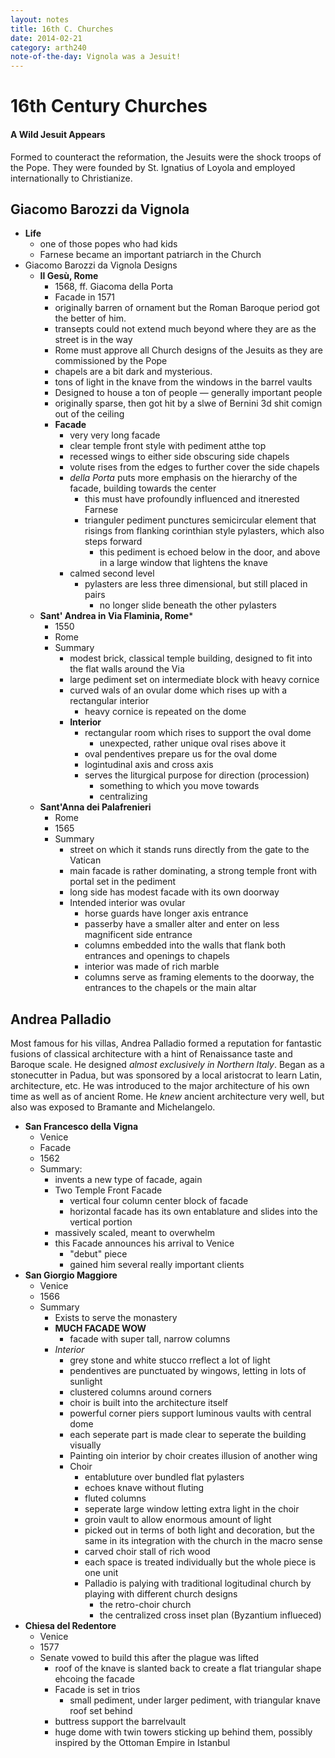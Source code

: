 ```yaml
---
layout: notes
title: 16th C. Churches
date: 2014-02-21
category: arth240
note-of-the-day: Vignola was a Jesuit!
---
```


# 16th Century Churches

#### A Wild Jesuit Appears
Formed to counteract the reformation, the Jesuits were the shock troops of the Pope. They were founded by St. Ignatius of Loyola and employed internationally to Christianize.

## Giacomo Barozzi da Vignola
* __Life__
    * one of those popes who had kids
    * Farnese became an important patriarch in the Church 
* Giacomo Barozzi da Vignola Designs
    * __Il Gesù, Rome__
        * 1568, ff. Giacoma della Porta 
        * Facade in 1571
        * originally barren of ornament but the Roman Baroque period got the better of him.
        * transepts could not extend much beyond where they are as the street is in the way
        * Rome must approve all Church designs of the Jesuits as they are commissioned by the Pope
        * chapels are a bit dark and mysterious.
        * tons of light in the knave from the windows in the barrel vaults
        * Designed to house a ton of people — generally important people
        * originally sparse, then got hit by a slwe of Bernini 3d shit comign out of the ceiling
        * __Facade__ 
            * very very long facade
            * clear temple front style with pediment atthe top
            * recessed wings to either side obscuring side chapels
            * volute rises from the edges to further cover the side chapels
            * _della Porta_ puts more emphasis on the hierarchy of the facade, building towards the center
                * this must have profoundly influenced and itnerested Farnese
                * trianguler pediment punctures semicircular element that risings  from flanking corinthian style pylasters, which also steps forward
                    * this pediment is echoed below in the door, and above in a large window that lightens the knave
            * calmed second level
                * pylasters are less three dimensional, but still placed in pairs
                    * no longer slide beneath the other pylasters
    * **Sant' Andrea in Via Flaminia, Rome***
        * 1550
        * Rome
        * Summary
            * modest brick, classical temple building, designed to fit into the flat walls around the Via
            * large pediment set on intermediate block with heavy cornice
            * curved wals of an ovular dome which rises up with a rectangular interior
                * heavy cornice is repeated on the dome
            * **Interior**
                * rectangular room which rises to support the oval dome
                    * unexpected, rather unique oval rises above it
                * oval pendentives prepare us for the oval dome
                * logintudinal axis and cross axis
                * serves the liturgical purpose for direction (procession)
                    * something to which you move towards
                    * centralizing
    * **Sant'Anna dei Palafrenieri**
        * Rome
        * 1565
        * Summary
            * street on which it stands runs directly from the gate to the Vatican
            * main facade is rather dominating, a strong temple front with portal set in the pediment
            * long side has modest facade with its own doorway
            * Intended interior was ovular
                * horse guards have longer axis entrance
                * passerby have a smaller alter and enter on less magnificent side entrance
                * columns embedded into the walls that flank both entrances and openings to chapels
                * interior was made of rich marble
                * columns serve as framing elements to the doorway, the entrances to the chapels or the main altar 

## Andrea Palladio
Most famous for his villas, Andrea Palladio formed a reputation for fantastic fusions of classical architecture with a hint of Renaissance taste and Baroque scale. He designed *almost exclusively in Northern Italy*. Began as a stonecutter in Padua, but was sponsored by a local aristocrat to learn Latin, architecture, etc. He was introduced to the major architecture of his own time as well as of ancient Rome. He *knew* ancient architecture very well, but also was exposed to Bramante and Michelangelo.

* **San Francesco della Vigna**
    * Venice
    * Facade
    * 1562
    * Summary:
        * invents a new type of facade, again
        * Two Temple Front Facade
            * vertical four column center block of facade
            * horizontal facade has its own entablature and slides into the vertical portion
        * massively scaled, meant to overwhelm
        * this Facade announces his arrival to Venice
            * "debut" piece
            * gained him several really important clients
*  __San Giorgio Maggiore__
    *  Venice
    *  1566
    *  Summary  
        *   Exists to serve the monastery
        *   __MUCH FACADE WOW__
            *  facade with super tall, narrow columns 
        *  _Interior_
            *  grey stone and white stucco rreflect a lot of light
            *  pendentives are punctuated by wingows, letting in lots of sunlight
            *  clustered columns around corners
            *  choir is built into the architecture itself
            *  powerful corner piers support luminous vaults with central dome
            *  each seperate part is made clear to seperate the building visually
            *  Painting oin interior by choir creates illusion of another wing
            *  Choir
                *  entabluture over bundled flat pylasters
                *  echoes knave without fluting
                *  fluted columns
                *  seperate large window letting extra light in the choir
                *  groin vault to allow enormous amount of light
                *  picked out in terms of both light and decoration, but the same in its integration with the church in the macro sense
                *  carved choir stall of rich wood
                *  each space is treated individually but the whole piece is one unit
                *  Palladio is palying with traditional logitudinal church by playing with different church designs
                    *  the retro-choir church
                    *  the centralized cross inset plan (Byzantium influeced)
*  __Chiesa del Redentore__
    *  Venice
    *  1577
    *  Senate vowed to build this after the plague was lifted
        *  roof of the knave is slanted back to create a flat triangular shape ehcoing the facade
        *  Facade is set in trios
            *  small pediment, under larger pediment, with triangular knave roof set behind
        *  buttress support the barrelvault
        *  huge dome with twin towers sticking up behind them, possibly inspired by the Ottoman Empire in Istanbul 
